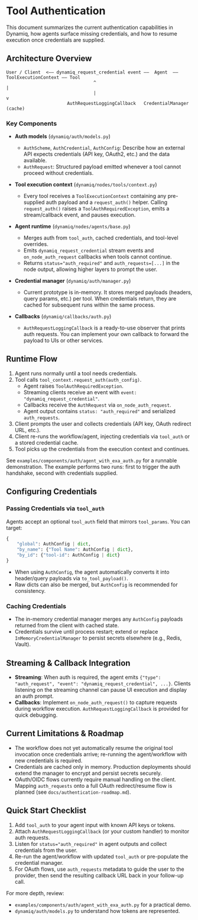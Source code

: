 # Tool Authentication

This document summarizes the current authentication capabilities in Dynamiq, how agents surface missing credentials, and how to resume execution once credentials are supplied.

## Architecture Overview

```
User / Client  <–– dynamiq_request_credential event ––  Agent  –– ToolExecutionContext –– Tool
                                 ^                                    |
                                 |                                    v
                       AuthRequestLoggingCallback   CredentialManager (cache)
```

### Key Components

- **Auth models** (`dynamiq/auth/models.py`)
  - `AuthScheme`, `AuthCredential`, `AuthConfig`: Describe how an external API expects credentials (API key, OAuth2, etc.) and the data available.
  - `AuthRequest`: Structured payload emitted whenever a tool cannot proceed without credentials.

- **Tool execution context** (`dynamiq/nodes/tools/context.py`)
  - Every tool receives a `ToolExecutionContext` containing any pre-supplied auth payload and a `request_auth()` helper. Calling `request_auth()` raises a `ToolAuthRequiredException`, emits a stream/callback event, and pauses execution.

- **Agent runtime** (`dynamiq/nodes/agents/base.py`)
  - Merges auth from `tool_auth`, cached credentials, and tool-level overrides.
  - Emits `dynamiq_request_credential` stream events and `on_node_auth_request` callbacks when tools cannot continue.
  - Returns `status="auth_required"` and `auth_requests=[...]` in the node output, allowing higher layers to prompt the user.

- **Credential manager** (`dynamiq/auth/manager.py`)
  - Current prototype is in-memory. It stores merged payloads (headers, query params, etc.) per tool. When credentials return, they are cached for subsequent runs within the same process.

- **Callbacks** (`dynamiq/callbacks/auth.py`)
  - `AuthRequestLoggingCallback` is a ready-to-use observer that prints auth requests. You can implement your own callback to forward the payload to UIs or other services.

## Runtime Flow

1. Agent runs normally until a tool needs credentials.
2. Tool calls `tool_context.request_auth(auth_config)`.
   - Agent raises `ToolAuthRequiredException`.
   - Streaming clients receive an event with `event: "dynamiq_request_credential"`.
   - Callbacks receive the `AuthRequest` via `on_node_auth_request`.
   - Agent output contains `status: "auth_required"` and serialized `auth_requests`.
3. Client prompts the user and collects credentials (API key, OAuth redirect URL, etc.).
4. Client re-runs the workflow/agent, injecting credentials via `tool_auth` or a stored credential cache.
5. Tool picks up the credentials from the execution context and continues.

See `examples/components/auth/agent_with_exa_auth.py` for a runnable demonstration. The example performs two runs: first to trigger the auth handshake, second with credentials supplied.

## Configuring Credentials

### Passing Credentials via `tool_auth`

Agents accept an optional `tool_auth` field that mirrors `tool_params`. You can target:

```python
{
    "global": AuthConfig | dict,
    "by_name": {"Tool Name": AuthConfig | dict},
    "by_id": {"tool-id": AuthConfig | dict}
}
```

- When using `AuthConfig`, the agent automatically converts it into header/query payloads via `to_tool_payload()`.
- Raw dicts can also be merged, but `AuthConfig` is recommended for consistency.

### Caching Credentials

- The in-memory credential manager merges any `AuthConfig` payloads returned from the client with cached state.
- Credentials survive until process restart; extend or replace `InMemoryCredentialManager` to persist secrets elsewhere (e.g., Redis, Vault).

## Streaming & Callback Integration

- **Streaming**: When auth is required, the agent emits `{"type": "auth_request", "event": "dynamiq_request_credential", ...}`. Clients listening on the streaming channel can pause UI execution and display an auth prompt.
- **Callbacks**: Implement `on_node_auth_request()` to capture requests during workflow execution. `AuthRequestLoggingCallback` is provided for quick debugging.

## Current Limitations & Roadmap

- The workflow does not yet automatically resume the original tool invocation once credentials arrive; re-running the agent/workflow with new credentials is required.
- Credentials are cached only in memory. Production deployments should extend the manager to encrypt and persist secrets securely.
- OAuth/OIDC flows currently require manual handling on the client. Mapping `auth_requests` onto a full OAuth redirect/resume flow is planned (see `docs/authentication-roadmap.md`).

## Quick Start Checklist

1. Add `tool_auth` to your agent input with known API keys or tokens.
2. Attach `AuthRequestLoggingCallback` (or your custom handler) to monitor auth requests.
3. Listen for `status="auth_required"` in agent outputs and collect credentials from the user.
4. Re-run the agent/workflow with updated `tool_auth` or pre-populate the credential manager.
5. For OAuth flows, use `auth_requests` metadata to guide the user to the provider, then send the resulting callback URL back in your follow-up call.

For more depth, review:
- `examples/components/auth/agent_with_exa_auth.py` for a practical demo.
- `dynamiq/auth/models.py` to understand how tokens are represented.

